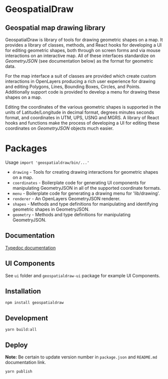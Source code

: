 # GeospatialDraw

## Geospatial map drawing library

GeospatialDraw is library of tools for drawing geometric shapes on a map. It provides a library of classes, methods, and React hooks for developing
a UI for editing geometric shapes, both through on screen forms and via mouse interactions on an interactive map. All of these interfaces standardize on *GeometryJSON* (see documentation below) as the format for geometric data.

For the map interface a suit of classes are provided which create custom interactions in OpenLayers producing a rich user experience for drawing and editing Polygons, Lines, Bounding Boxes, Circles, and Points. Additionally support code is provided to develop a menu for drawing these shapes on a map.

Editing the coordinates of the various geometric shapes is supported in the units of Latitude/Longitude in decimal format, degrees minutes seconds format, and coordinates in UTM, UPS, USNG and MGRS. A library of React hooks and functions make the process of developing a UI for editing these coordinates on *GeometryJSON* objects much easier.

# Packages

Usage `import 'geospatialdraw/bin/...'`

 * `drawing` - Tools for creating drawing interactions for geometric shapes on a map.
 * `coordinates` - Boilerplate code for generating UI components for manipulating GeometryJSON in all of the supported coordinate formats.
 * `menu` - Boilerplate code for generating a drawing menu for 'lib/drawing'.
 * `renderer` - An OpenLayers GeometryJSON renderer.
 * `shapes` - Methods and type definitions for manipulating and identifying geometric shapes in GeometryJSON.
 * `geometry` - Methods and type definitions for manipulating GeometryJSON.

## Documentation

[Typedoc documentation](https://unpkg.com/geospatialdraw@0.5.5/docs/index.html)

## UI Components

See `ui` folder and `geospatialdraw-ui` package for example UI Components.

## Installation

`npm install geospatialdraw`

## Development

`yarn build:all`

## Deploy

**Note:** Be certain to update version number in `package.json` and `README.md` documentation link.

`yarn publish`
